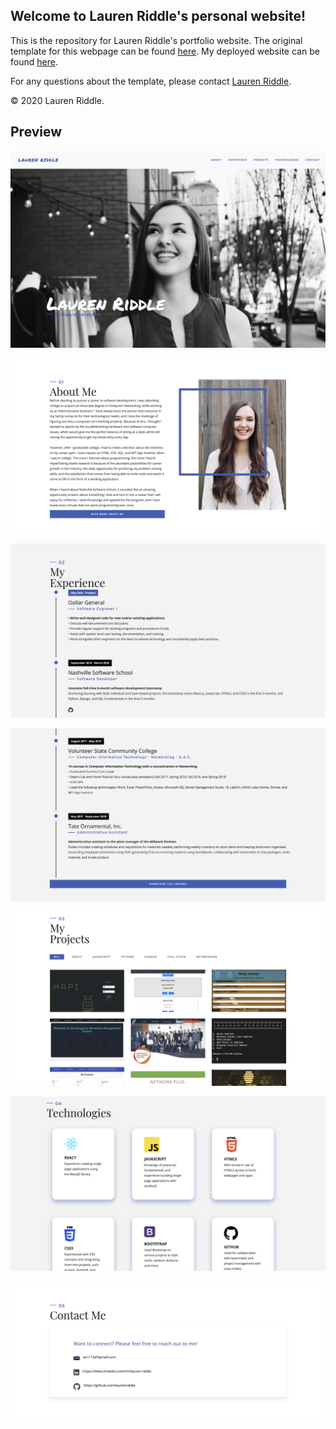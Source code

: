 ## Welcome to Lauren Riddle's personal website!
This is the repository for Lauren Riddle's portfolio website. The original template for this webpage can be found <a href="https://www.free-css.com/free-css-templates/page238/resume">here</a>. My deployed website can be found <a href="https://laurenriddle.github.io/laurenriddle/">here</a>.

For any questions about the template, please contact <a href="https://www.linkedin.com/in/lauren-riddle/">Lauren Riddle</a>.

© 2020 Lauren Riddle.

## Preview
![ Logo ](./img/readme/Home.png)

![ Logo ](./img/readme/About.png)

![ Logo ](./img/readme/Experience1.png)

![ Logo ](./img/readme/Experience2.png)

![ Logo ](./img/readme/Projects.png)

![ Logo ](./img/readme/Tech.png)

![ Logo ](./img/readme/Contact.png)
